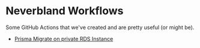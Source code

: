 # Neverbland Workflows
Some GitHub Actions that we've created and are pretty useful (or might be).

- [Prisma Migrate on private RDS Instance](https://github.com/Neverbland/workflows/blob/main/.github/workflows/prisma-migrate-private-rds.yml)
